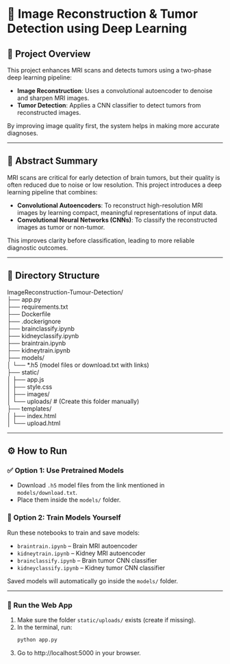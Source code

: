 # 🧠 Image Reconstruction & Tumor Detection using Deep Learning

## 📌 Project Overview

This project enhances MRI scans and detects tumors using a two-phase deep learning pipeline:

- **Image Reconstruction**: Uses a convolutional autoencoder to denoise and sharpen MRI images.
- **Tumor Detection**: Applies a CNN classifier to detect tumors from reconstructed images.

By improving image quality first, the system helps in making more accurate diagnoses.

---

## 🧬 Abstract Summary

MRI scans are critical for early detection of brain tumors, but their quality is often reduced due to noise or low resolution. This project introduces a deep learning pipeline that combines:

- **Convolutional Autoencoders**: To reconstruct high-resolution MRI images by learning compact, meaningful representations of input data.
- **Convolutional Neural Networks (CNNs)**: To classify the reconstructed images as tumor or non-tumor.

This improves clarity before classification, leading to more reliable diagnostic outcomes.

---

## 📁 Directory Structure
ImageReconstruction-Tumour-Detection/  
├── app.py  
├── requirements.txt   
├── Dockerfile  
├── .dockerignore    
├── brainclassify.ipynb  
├── kidneyclassify.ipynb  
├── braintrain.ipynb  
├── kidneytrain.ipynb  
├── models/  
│ └── *.h5 (model files or download.txt with links)  
├── static/  
│ ├── app.js  
│ ├── style.css  
│ ├── images/  
│ └── uploads/ # (Create this folder manually)  
├── templates/  
│ ├── index.html  
│ └── upload.html  


---

## ⚙️ How to Run

### ✅ Option 1: Use Pretrained Models

- Download `.h5` model files from the link mentioned in `models/download.txt`.
- Place them inside the `models/` folder.

### 🧠 Option 2: Train Models Yourself

Run these notebooks to train and save models:

- `braintrain.ipynb` – Brain MRI autoencoder
- `kidneytrain.ipynb` – Kidney MRI autoencoder
- `brainclassify.ipynb` – Brain tumor CNN classifier
- `kidneyclassify.ipynb` – Kidney tumor CNN classifier

Saved models will automatically go inside the `models/` folder.

---

### 🚀 Run the Web App

1. Make sure the folder `static/uploads/` exists (create if missing).
2. In the terminal, run:
   ```bash
   python app.py

3. Go to http://localhost:5000 in your browser.  

